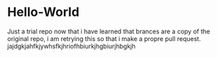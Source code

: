 # Hello-World
Just a trial repo
now that i have learned that brances are a copy of the original repo, i am retrying this so that i make a propre pull request.
jajdgkjahfkjywhsfkjhriofhbiurkjhgbiurjhbgkjh
